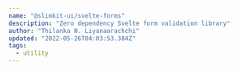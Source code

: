 ```yaml
---
name: "@slimkit-ui/svelte-forms"
description: "Zero dependency Svelte form validation library"
author: "Thilanka N. Liyanaarachchi"
updated: "2022-05-26T04:03:53.384Z"
tags: 
  - utility
---
```

